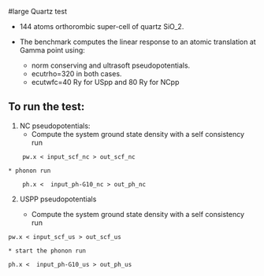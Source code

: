 #large Quartz test 

* 144 atoms orthorombic super-cell of quartz SiO_2. 

* The benchmark  computes the linear response to an atomic translation at Gamma   point  using: 
	* norm conserving  and ultrasoft pseudopotentials. 
	* ecutrho=320 in both cases.
	* ecutwfc=40 Ry  for USpp and 80 Ry for NCpp
 
 


## To run the test:

1. NC pseudopotentials:
	* Compute the system ground state density with a self consistency run 
```
	pw.x < input_scf_nc > out_scf_nc
```

	* phonon run
```
	ph.x <  input_ph-G10_nc > out_ph_nc
```


2. USPP pseudopotentials 

	* Compute the system ground state density with a self consistency run 
```
pw.x < input_scf_us > out_scf_us
```

	* start the phonon run
```
ph.x <  input_ph-G10_us > out_ph_us
```



